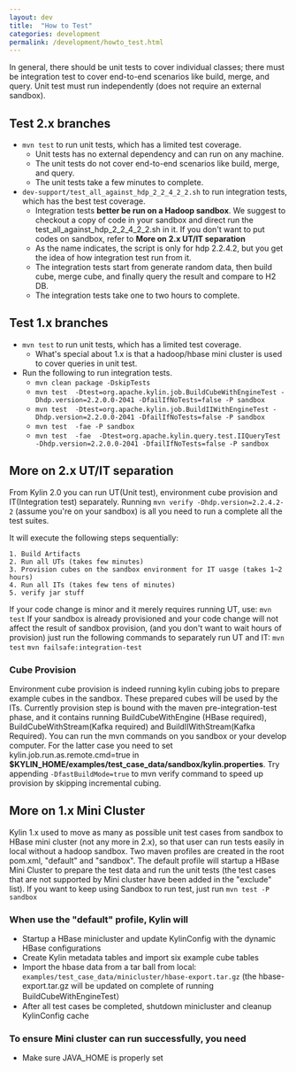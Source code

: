 ```yaml
---
layout: dev
title:  "How to Test"
categories: development
permalink: /development/howto_test.html
---
```


In general, there should be unit tests to cover individual classes; there must be integration test to cover end-to-end scenarios like build, merge, and query. Unit test must run independently (does not require an external sandbox).

## Test 2.x branches

* `mvn test` to run unit tests, which has a limited test coverage.
    * Unit tests has no external dependency and can run on any machine.
    * The unit tests do not cover end-to-end scenarios like build, merge, and query.
    * The unit tests take a few minutes to complete.
* `dev-support/test_all_against_hdp_2_2_4_2_2.sh` to run integration tests, which has the best test coverage.
    * Integration tests __better be run on a Hadoop sandbox__. We suggest to checkout a copy of code in your sandbox and direct run the test_all_against_hdp_2_2_4_2_2.sh in it. If you don't want to put codes on sandbox, refer to __More on 2.x UT/IT separation__
    * As the name indicates, the script is only for hdp 2.2.4.2, but you get the idea of how integration test run from it.
    * The integration tests start from generate random data, then build cube, merge cube, and finally query the result and compare to H2 DB.
    * The integration tests take one to two hours to complete.

## Test 1.x branches

* `mvn test` to run unit tests, which has a limited test coverage.
    * What's special about 1.x is that a hadoop/hbase mini cluster is used to cover queries in unit test.
* Run the following to run integration tests.
    * `mvn clean package -DskipTests`
    * `mvn test  -Dtest=org.apache.kylin.job.BuildCubeWithEngineTest -Dhdp.version=2.2.0.0-2041 -DfailIfNoTests=false -P sandbox`
    * `mvn test  -Dtest=org.apache.kylin.job.BuildIIWithEngineTest -Dhdp.version=2.2.0.0-2041 -DfailIfNoTests=false -P sandbox`
    * `mvn test  -fae -P sandbox`
    * `mvn test  -fae  -Dtest=org.apache.kylin.query.test.IIQueryTest -Dhdp.version=2.2.0.0-2041 -DfailIfNoTests=false -P sandbox`

## More on 2.x UT/IT separation

From Kylin 2.0 you can run UT(Unit test), environment cube provision and IT(Integration test) separately. 
Running `mvn verify -Dhdp.version=2.2.4.2-2`  (assume you're on your sandbox) is all you need to run a complete all the test suites.

It will execute the following steps sequentially:
 
    1. Build Artifacts 
    2. Run all UTs (takes few minutes) 
    3. Provision cubes on the sandbox environment for IT uasge (takes 1~2 hours) 
    4. Run all ITs (takes few tens of minutes) 
    5. verify jar stuff 

If your code change is minor and it merely requires running UT, use: 
`mvn test`
If your sandbox is already provisioned and your code change will not affect the result of sandbox provision, (and you don't want to wait hours of provision) just run the following commands to separately run UT and IT: 
`mvn test`
`mvn failsafe:integration-test`

### Cube Provision

Environment cube provision is indeed running kylin cubing jobs to prepare example cubes in the sandbox. These prepared cubes will be used by the ITs. Currently provision step is bound with the maven pre-integration-test phase, and it contains running BuildCubeWithEngine (HBase required), BuildCubeWithStream(Kafka required) and BuildIIWithStream(Kafka Required). You can run the mvn commands on you sandbox or your develop computer. For the latter case you need to set kylin.job.run.as.remote.cmd=true in __$KYLIN_HOME/examples/test_case_data/sandbox/kylin.properties__. 
Try appending `-DfastBuildMode=true` to mvn verify command to speed up provision by skipping incremental cubing. 

## More on 1.x Mini Cluster

Kylin 1.x used to move as many as possible unit test cases from sandbox to HBase mini cluster (not any more in 2.x), so that user can run tests easily in local without a hadoop sandbox. Two maven profiles are created in the root pom.xml, "default" and "sandbox". The default profile will startup a HBase Mini Cluster to prepare the test data and run the unit tests (the test cases that are not supported by Mini cluster have been added in the "exclude" list). If you want to keep using Sandbox to run test, just run `mvn test -P sandbox`

### When use the "default" profile, Kylin will

* Startup a HBase minicluster and update KylinConfig with the dynamic HBase configurations
* Create Kylin metadata tables and import six example cube tables
* Import the hbase data from a tar ball from local: `examples/test_case_data/minicluster/hbase-export.tar.gz` (the hbase-export.tar.gz will be updated on complete of running BuildCubeWithEngineTest）
* After all test cases be completed, shutdown minicluster and cleanup KylinConfig cache

### To ensure Mini cluster can run successfully, you need

* Make sure JAVA_HOME is properly set
